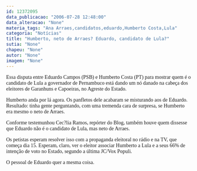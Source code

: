 ```yaml
---
id: 12372095
data_publicacao: "2006-07-28 12:48:00"
data_alteracao: "None"
materia_tags: "Ana Arraes,candidatos,eduardo,Humberto Costa,Lula"
categoria: "Notícias"
title: "Humberto, neto de Arraes? Eduardo, candidato de Lula?"
sutia: "None"
chapeu: "None"
autor: "None"
imagem: "None"
---
```

<p><P><FONT face=Verdana>Essa disputa entre Eduardo Campos (PSB) e Humberto Costa (PT) para mostrar quem é o candidato de Lula a governador de Pernambuco está dando um nó danado na cabeça dos eleitores de Garanhuns e Capoeiras, no Agreste do Estado.</FONT></P></p>
<p><P><FONT face=Verdana>Humberto anda por lá agora. Os panfletos dele acabaram se misturando aos de Eduardo. Resultado: tinha gente perguntando, com uma tremenda cara de surpresa, se Humberto era mesmo o neto de Arraes.</FONT></P></p>
<p><P><FONT face=Verdana>Conforme testemunhou Cec?lia Ramos, repórter do Blog, também houve quem dissesse que Eduardo não é o candidato de Lula, mas neto de Arraes.</FONT></P></p>
<p><P><FONT face=Verdana>Os petistas esperam resolver isso com a propaganda eleitoral no rádio e na TV, que começa dia 15. Esperam, claro, ver o eleitor associar Humberto a Lula e a seus 66% de intenção de voto no Estado, segundo a última JC/Vox Populi.</FONT></P></p>
<p><P><FONT face=Verdana>O pessoal de Eduardo quer a mesma coisa.</FONT></P> </p>
